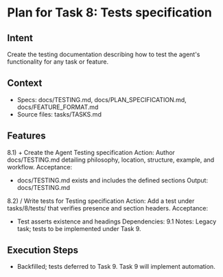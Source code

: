 # Plan for Task 8: Tests specification

## Intent
Create the testing documentation describing how to test the agent's functionality for any task or feature.

## Context
- Specs: docs/TESTING.md, docs/PLAN_SPECIFICATION.md, docs/FEATURE_FORMAT.md
- Source files: tasks/TASKS.md

## Features
8.1) + Create the Agent Testing specification
   Action: Author docs/TESTING.md detailing philosophy, location, structure, example, and workflow.
   Acceptance:
   - docs/TESTING.md exists and includes the defined sections
   Output: docs/TESTING.md

8.2) / Write tests for Testing specification
   Action: Add a test under tasks/8/tests/ that verifies presence and section headers.
   Acceptance:
   - Test asserts existence and headings
   Dependencies: 9.1
   Notes: Legacy task; tests to be implemented under Task 9.

## Execution Steps
- Backfilled; tests deferred to Task 9. Task 9 will implement automation.

